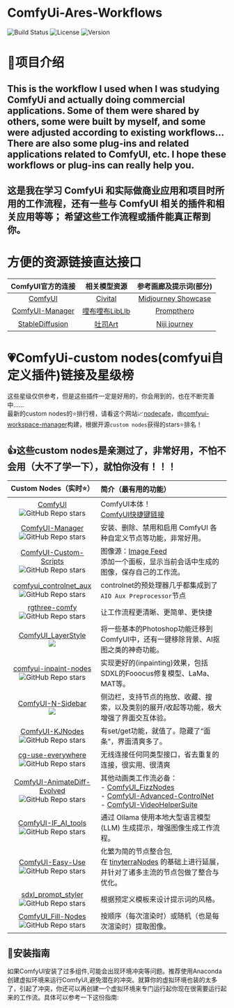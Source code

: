 # ComfyUi-Ares-Workflows
![Build Status](https://img.shields.io/badge/build-passing-red)
![License](https://img.shields.io/badge/license-MIT-blue)
![Version](https://img.shields.io/badge/version-1.0.0-orange)

# 🌲项目介绍

This is the workflow I used when I was studying ComfyUi and actually doing commercial applications. Some of them were shared by others, some were built by myself, and some were adjusted according to existing workflows... There are also some plug-ins and related applications related to ComfyUI, etc.
I hope these workflows or plug-ins can really help you.
-----------------------------------------------------------------------------------------------------------------------------------------------------------------------------------------------------------------------
这是我在学习 ComfyUi 和实际做商业应用和项目时所用的工作流程，还有一些与 ComfyUI 相关的插件和相关应用等等；
希望这些工作流程或插件能真正帮到你。
-
# 方便的资源链接直达接口

| ComfyUI官方的连接 | 相关模型资源 | 参考画廊及提示词(部分)  |
| :------: | :------: | :------: |
| [ComfyUI](https://github.com/comfyanonymous/ComfyUI) | [Civital](https://civitai.com/) | [Midjourney Showcase](https://www.midjourney.com/showcase)  |
| [ComfyUI-Manager](https://github.com/ltdrdata/ComfyUI-Manager)  | [哩布哩布LibLIb](https://www.liblib.art/)  | [Prompthero](https://prompthero.com/)  |
| [StableDiffusion](https://github.com/Stability-AI/stablediffusion)  | [吐司Art](https://tusiart.com/)    | [Niji journey](https://nijijourney.com/zhhttps://nijijourney.com/zh/app) |

# 💗ComfyUi-custom nodes(comfyui自定义插件)链接及星级榜
这些星级仅供参考，但是这些插件一定是好用的，你会用到的，也在不断完善中……<br>
最新的custom nodes的⭐排行榜，请看这个网站📈[nodecafe](https://www.nodecafe.co/nodes)，由[comfyui-workspace-manager](https://github.com/11cafe/comfyui-workspace-manager)构建，根据开源`custom nodes`获得的stars⭐排名！
## 👍这些custom nodes是亲测过了，非常好用，不怕不会用（大不了学一下），就怕你没有！！！
| Custom Nodes（实时⭐）    | 简介（最有用的功能）         |
| :----------------------:  | :------------------------   |
| [ComfyUI](https://github.com/comfyanonymous/ComfyUI)<br>![GitHub Repo stars](https://img.shields.io/github/stars/comfyanonymous/ComfyUI)   | ComfyUI本体！<br>[ComfyUI快捷键链接](https://github.com/comfyanonymous/ComfyUI?tab=readme-ov-file#shortcuts)<br>                                                                                                                                                                    |
| [ComfyUI-Manager](https://github.com/ltdrdata/ComfyUI-Manager)<br>![GitHub Repo stars](https://img.shields.io/github/stars/ltdrdata/ComfyUI-Manager)   | 安装、删除、禁用和启用 ComfyUI 各种自定义节点等功能，非常好用。  |
| [ComfyUI-Custom-Scripts](https://github.com/pythongosssss/ComfyUI-Custom-Scripts)<br>![GitHub Repo stars](https://img.shields.io/github/stars/pythongosssss/ComfyUI-Custom-Scripts)   | 图像源：[Image Feed](https://github.com/pythongosssss/ComfyUI-Custom-Scripts?tab=readme-ov-file#image-feed)<br>添加一个面板，显示当前会话中生成的图像，保存自己的工作流。|
| [comfyui_controlnet_aux](https://github.com/Fannovel16/comfyui_controlnet_aux)<br>![GitHub Repo stars](https://img.shields.io/github/stars/Fannovel16/comfyui_controlnet_aux)  | controlnet的预处理器几乎都集成到了`AIO Aux Preprocessor`节点   |
| [rgthree-comfy](https://github.com/rgthree/rgthree-comfy)<br>![GitHub Repo stars](https://img.shields.io/github/stars/rgthree/rgthree-comfy)<br>   | 让工作流程更清晰、更简单、更快捷 |
| [ComfyUI_LayerStyle](https://github.com/chflame163/ComfyUI_LayerStyle)<br>![](https://img.shields.io/github/stars/chflame163/ComfyUI_LayerStyle)   | 将一些基本的Photoshop功能迁移到ComfyUI中，还有一键移除背景、AI抠图之类的神奇功能。|
| [comfyui-inpaint-nodes](https://github.com/Acly/comfyui-inpaint-nodes)<br>![GitHub Repo stars](https://img.shields.io/github/stars/Acly/comfyui-inpaint-nodes)<br>  | 实现更好的(inpainting)效果，包括SDXL的Fooocus修复模型、LaMa、MAT等。|
| [ComfyUI-N-Sidebar](https://github.com/Nuked88/ComfyUI-N-Sidebar)<br>![](https://img.shields.io/github/stars/Nuked88/ComfyUI-N-Sidebar)<br>  | 侧边栏，支持节点的拖放、收藏、搜索，以及类别的展开/收起等功能，极大增强了界面交互体验。 |
| [ComfyUI-KJNodes](https://github.com/kijai/ComfyUI-KJNodes)<br>![GitHub Repo stars](https://img.shields.io/github/stars/kijai/ComfyUI-KJNodes)<br>  | 有set/get功能，就值了。隐藏了“面条”，界面清爽多了。 |
| [cg-use-everywhere](https://github.com/chrisgoringe/cg-use-everywhere)<br>![GitHub Repo stars](https://img.shields.io/github/stars/chrisgoringe/cg-use-everywhere)<br>  | 无线连接任何同类型接口，省去重复的连接，很实用、很清爽 |
| [ComfyUI-AnimateDiff-Evolved](https://github.com/Kosinkadink/ComfyUI-AnimateDiff-Evolved)<br>![GitHub Repo stars](https://img.shields.io/github/stars/Kosinkadink/ComfyUI-AnimateDiff-Evolved) | 其他动画类工作流必备：<br>- [ComfyUI_FizzNodes](https://github.com/FizzleDorf/ComfyUI_FizzNodes) <br>- [ComfyUI-Advanced-ControlNet](https://github.com/Kosinkadink/ComfyUI-Advanced-ControlNet) <br>- [ComfyUI-VideoHelperSuite](https://github.com/Kosinkadink/ComfyUI-VideoHelperSuite)  |
| [ComfyUI-IF_AI_tools](https://github.com/if-ai/ComfyUI-IF_AI_tools)<br>![GitHub Repo stars](https://img.shields.io/github/stars/if-ai/ComfyUI-IF_AI_tools)<br>   | 通过 Ollama 使用本地大型语言模型 (LLM) 生成提示，增强图像生成工作流程。 |
| [ComfyUI-Easy-Use](https://github.com/yolain/ComfyUI-Easy-Use)<br>![GitHub Repo stars](https://img.shields.io/github/stars/yolain/ComfyUI-Easy-Use)<br>  | 化繁为简的节点整合包, 在 [tinyterraNodes](https://github.com/TinyTerra/ComfyUI_tinyterraNodes) 的基础上进行延展，并针对了诸多主流的节点包做了整合与优化。 |
| [sdxl_prompt_styler](https://github.com/twri/sdxl_prompt_styler)<br>![GitHub Repo stars](https://img.shields.io/github/stars/twri/sdxl_prompt_styler)  | 根据预定义模板来设计提示词的风格。 |
| [ComfyUI_Fill-Nodes](https://github.com/filliptm/ComfyUI_Fill-Nodes)<br>![GitHub Repo stars](https://img.shields.io/github/stars/filliptm/ComfyUI_Fill-Nodes)<br>   | 按顺序（每次渲染时）或随机（也是每次渲染时）提取图像。 |

## 🧩安装指南
如果ComfyUI安装了过多组件,可能会出现环境冲突等问题。推荐使用Anaconda创建虚拟环境来运行ComfyUI,避免潜在的冲突。就算你的虚拟环境也装的太多了，引起了冲突，你还可以再创建一个虚拟环境来专门运行起你现在很需要运行起来的工作流。具体可以参考一下这份指南:
